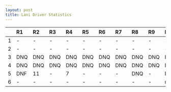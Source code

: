 ```yaml
---
layout: post 
title: Lani Driver Statistics
--- 
```


|    | R1   | R2   | R3   | R4   | R5   | R6   | R7   | R8   | R9   | R10   | R11   | R12   |
|---:|:-----|:-----|:-----|:-----|:-----|:-----|:-----|:-----|:-----|:------|:------|:------|
|  1 | -    | -    | -    | -    | -    | -    | -    | -    | -    | -     | -     | -     |
|  2 | -    | -    | -    | -    | -    | -    | -    | -    | -    | -     | -     | -     |
|  3 | DNQ  | DNQ  | DNQ  | DNQ  | DNQ  | DNQ  | DNQ  | DNQ  | DNQ  | DNQ   | DNQ   | -     |
|  4 | DNQ  | DNQ  | DNQ  | DNQ  | DNQ  | DNQ  | DNQ  | DNQ  | DNQ  | DNQ   | DNQ   | -     |
|  5 | DNF  | 11   | -    | 7    | -    | -    | -    | DNQ  | -    | DNF   | -     | -     |
|  6 | -    | -    | -    | -    | -    | -    | -    | -    | -    | nan   | nan   | nan   |